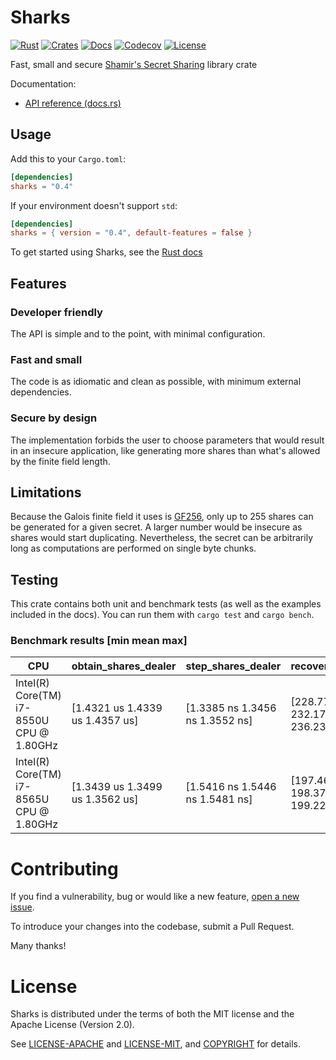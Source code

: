 # Sharks

[![Rust](https://github.com/c0dearm/sharks/workflows/Rust/badge.svg?branch=master)](https://github.com/c0dearm/sharks/actions)
[![Crates](https://img.shields.io/crates/v/sharks.svg)](https://crates.io/crates/sharks)
[![Docs](https://docs.rs/sharks/badge.svg)](https://docs.rs/sharks)
[![Codecov](https://codecov.io/gh/c0dearm/sharks/branch/master/graph/badge.svg)](https://codecov.io/gh/c0dearm/sharks)
[![License](https://camo.githubusercontent.com/47069b7e06b64b608c692a8a7f40bc6915cf629c/68747470733a2f2f696d672e736869656c64732e696f2f62616467652f6c6963656e73652d417061636865322e302532464d49542d626c75652e737667)](https://github.com/c0dearm/sharks/blob/master/COPYRIGHT)

Fast, small and secure [Shamir's Secret Sharing](https://en.wikipedia.org/wiki/Shamir%27s_Secret_Sharing) library crate

Documentation:
-    [API reference (docs.rs)](https://docs.rs/sharks)

## Usage

Add this to your `Cargo.toml`:

```toml
[dependencies]
sharks = "0.4"
```

If your environment doesn't support `std`:

```toml
[dependencies]
sharks = { version = "0.4", default-features = false }
```

To get started using Sharks, see the [Rust docs](https://docs.rs/sharks)

## Features

### Developer friendly
The API is simple and to the point, with minimal configuration.

### Fast and small
The code is as idiomatic and clean as possible, with minimum external dependencies.

### Secure by design
The implementation forbids the user to choose parameters that would result in an insecure application,
like generating more shares than what's allowed by the finite field length.

## Limitations

Because the Galois finite field it uses is [GF256](https://en.wikipedia.org/wiki/Finite_field#GF(p2)_for_an_odd_prime_p),
only up to 255 shares can be generated for a given secret. A larger number would be insecure as shares would start duplicating.
Nevertheless, the secret can be arbitrarily long as computations are performed on single byte chunks.

## Testing

This crate contains both unit and benchmark tests (as well as the examples included in the docs).
You can run them with `cargo test` and `cargo bench`.

### Benchmark results [min mean max]

| CPU                                       | obtain_shares_dealer            | step_shares_dealer              | recover_secret                  | share_from_bytes                | share_to_bytes                  |
| ----------------------------------------- | ------------------------------- | ------------------------------- | ------------------------------- | ------------------------------- | ------------------------------- |
| Intel(R) Core(TM) i7-8550U CPU @ 1.80GHz  | [1.4321 us 1.4339 us 1.4357 us] | [1.3385 ns 1.3456 ns 1.3552 ns] | [228.77 us 232.17 us 236.23 us] | [24.688 ns 25.083 ns 25.551 ns] | [22.832 ns 22.910 ns 22.995 ns] |
| Intel(R) Core(TM) i7-8565U CPU @ 1.80GHz  | [1.3439 us 1.3499 us 1.3562 us] | [1.5416 ns 1.5446 ns 1.5481 ns] | [197.46 us 198.37 us 199.22 us] | [20.455 ns 20.486 ns 20.518 ns] | [18.726 ns 18.850 ns 18.993 ns] |

# Contributing

If you find a vulnerability, bug or would like a new feature, [open a new issue](https://github.com/c0dearm/sharks/issues/new).

To introduce your changes into the codebase, submit a Pull Request.

Many thanks!

# License

Sharks is distributed under the terms of both the MIT license and the
Apache License (Version 2.0).

See [LICENSE-APACHE](LICENSE-APACHE) and [LICENSE-MIT](LICENSE-MIT), and
[COPYRIGHT](COPYRIGHT) for details.
